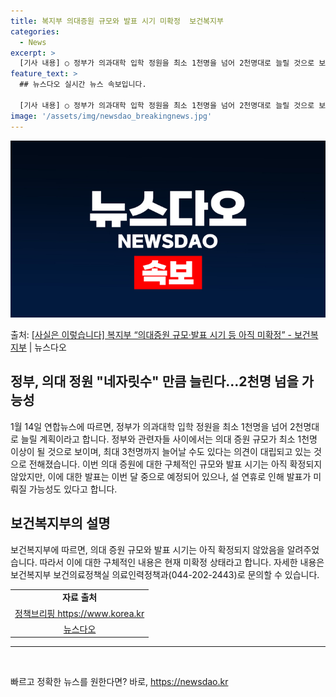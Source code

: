 ```yaml
---
title: 복지부 의대증원 규모와 발표 시기 미확정  보건복지부
categories:
  - News
excerpt: >
  [기사 내용] ○ 정부가 의과대학 입학 정원을 최소 1천명을 넘어 2천명대로 늘릴 것으로 보여 - 이번 의대…
feature_text: >
  ## 뉴스다오 실시간 뉴스 속보입니다.

  [기사 내용] ○ 정부가 의과대학 입학 정원을 최소 1천명을 넘어 2천명대로 늘릴 것으로 보여 - 이번 의대…
image: '/assets/img/newsdao_breakingnews.jpg'
---
```


![뉴스다오 속보](/assets/img/newsdao_breakingnews.jpg)

<p>출처: <a href="https://newsdao.kr/3003" rel="dofollow">[사실은 이렇습니다] 복지부 “의대증원 규모·발표 시기 등 아직 미확정” - 보건복지부</a> | 뉴스다오</p>

<h2>정부, 의대 정원 "네자릿수" 만큼 늘린다…2천명 넘을 가능성</h2>
<p data-ke-size="size16">1월 14일 연합뉴스에 따르면, 정부가 의과대학 입학 정원을 최소 1천명을 넘어 2천명대로 늘릴 계획이라고 합니다. 정부와 관련자들 사이에서는 의대 증원 규모가 최소 1천명 이상이 될 것으로 보이며, 최대 3천명까지 늘어날 수도 있다는 의견이 대립되고 있는 것으로 전해졌습니다. 이번 의대 증원에 대한 구체적인 규모와 발표 시기는 아직 확정되지 않았지만, 이에 대한 발표는 이번 달 중으로 예정되어 있으나, 설 연휴로 인해 발표가 미뤄질 가능성도 있다고 합니다.</p>

<h2 data-ke-size="size21">보건복지부의 설명</h2>
<p data-ke-size="size16">보건복지부에 따르면, 의대 증원 규모와 발표 시기는 아직 확정되지 않았음을 알려주었습니다. 따라서 이에 대한 구체적인 내용은 현재 미확정 상태라고 합니다. 자세한 내용은 보건복지부 보건의료정책실 의료인력정책과(044-202-2443)로 문의할 수 있습니다.</p>
<table style="width: 70%;">
<tbody>
<tr>
<td style="text-align: center; height: 17px;"><strong>자료 출처</strong></td>
</tr>
<tr>
<td style="text-align: center; height: 17px;"><a href="https://https://www.korea.kr">정책브리핑 https://www.korea.kr</a></td>
</tr>
<tr>
<td style="text-align: center; height: 17px;"><a href="https://newsdao.kr/3003">뉴스다오</a></td>
</tr>
</tbody>
</table>
<hr>
<p data-ke-size="size16">&nbsp;</p> 

빠르고 정확한 뉴스를 원한다면? 바로, <a href="https://newsdao.kr" rel="dofollow">https://newsdao.kr</a>


    

